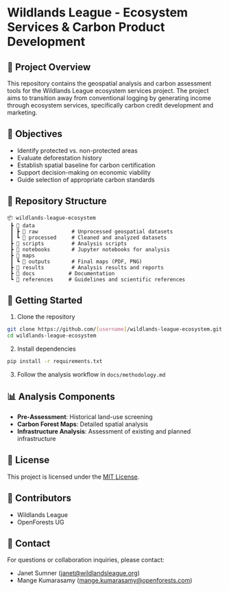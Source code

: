 # Wildlands League - Ecosystem Services & Carbon Product Development

## 🌲 Project Overview
This repository contains the geospatial analysis and carbon assessment tools for the Wildlands League ecosystem services project. The project aims to transition away from conventional logging by generating income through ecosystem services, specifically carbon credit development and marketing.

## 🎯 Objectives
- Identify protected vs. non-protected areas
- Evaluate deforestation history
- Establish spatial baseline for carbon certification
- Support decision-making on economic viability
- Guide selection of appropriate carbon standards

## 📁 Repository Structure
```
📦 wildlands-league-ecosystem
 ┣ 📂 data
 ┃ ┣ 📂 raw           # Unprocessed geospatial datasets
 ┃ ┗ 📂 processed     # Cleaned and analyzed datasets
 ┣ 📂 scripts         # Analysis scripts
 ┣ 📂 notebooks       # Jupyter notebooks for analysis
 ┣ 📂 maps
 ┃ ┗ 📂 outputs       # Final maps (PDF, PNG)
 ┣ 📂 results         # Analysis results and reports
 ┣ 📂 docs           # Documentation
 ┗ 📂 references     # Guidelines and scientific references
```

## 🚀 Getting Started
1. Clone the repository
```bash
git clone https://github.com/[username]/wildlands-league-ecosystem.git
cd wildlands-league-ecosystem
```

2. Install dependencies
```bash
pip install -r requirements.txt
```

3. Follow the analysis workflow in `docs/methodology.md`

## 📊 Analysis Components
- **Pre-Assessment**: Historical land-use screening
- **Carbon Forest Maps**: Detailed spatial analysis
- **Infrastructure Analysis**: Assessment of existing and planned infrastructure

## 📝 License
This project is licensed under the [MIT License](LICENSE).


## 👥 Contributors
- Wildlands League
- OpenForests UG

## 📧 Contact
For questions or collaboration inquiries, please contact:
- Janet Sumner (janet@wildlandsleague.org)
- Mange Kumarasamy (mange.kumarasamy@openforests.com)
